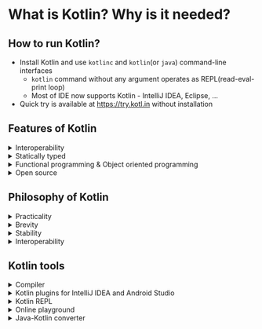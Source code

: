 # What is Kotlin? Why is it needed?

## How to run Kotlin?
- Install Kotlin and use `kotlinc` and `kotlin`(or `java`) command-line interfaces
  - `kotlin` command without any argument operates as REPL(read-eval-print loop)
  - Most of IDE now supports Kotlin - IntelliJ IDEA, Eclipse, ...
- Quick try is available at https://try.kotl.in without installation

## Features of Kotlin
<details>
    <summary>Interoperability</summary>
    Kotlin can be executed wherever environment that Java is executed, e.g. Server, Android and GUI applications. Kotlin can be compiled into not only Java but also Javascript so that it can be executed also on web browsers.
</details>
<details>
    <summary>Statically typed</summary>
    Kotlin is statically typed like Java. So it can detect type errors in compile-time not run-time. And it needs less effort for programmers to specify what type variables are, because most of time Kotlin's compiler can infer types of the variables, i.e. type inference. Statically typed langauges have the following advantages.

    - Performance
    - Reliability
    - Maintainability
    - Better support from tools (e.g. IDEs) 
</details>
<details>
    <summary>Functional programming & Object oriented programming</summary>
    Kotlin has lots of features that supports functional programming such as followings.

    - Functions are first-class, i.e. functions can be passed as a parameter of function calls or a result of function return.
    - Lambda functions
    - Data class that can easily make value object
    - Kotlin standard library provides APIs that supports functional styles for objects and collections
</details>
<details>
    <summary>Open source</summary>
    Kotlin language, compiler, library and tools are open source and can be used free. Kotlin is provided under Apache 2 license. Kotlin is being developed in GitHub.
</details>

## Philosophy of Kotlin
<details>
    <summary>Practicality</summary>
</details>
<details>
    <summary>Brevity</summary>
</details>
<details>
    <summary>Stability</summary>
    Langauge-level support to prevent NullPointerException, ClassCastException.
</details>
<details>
    <summary>Interoperability</summary>
    Java and Kotlin can be used together. Each of them can easily use the other's library and classes. One project can include both Java and Kotlin and it works completely fine.
</details>

## Kotlin tools
<details>
    <summary>Compiler</summary>

    ```bash
    kotlinc <source file or directory> -include-runtime -d <jar name>
    java -jar <jar name>
    ```

    - Kotlin source code(*.kt) -> Kotlin compiler -> *.class -> *.jar
    - Java source code(*.java) -> Java compiler -> *.class -> *.jar
    
    Build system such as Maven, Gradle and Ant can be also used with Kotlin.
</details>
<details>
    <summary>Kotlin plugins for IntelliJ IDEA and Android Studio</summary>
    Kotlin plugins are provided for latest versions of IntelliJ IDEA and Android Studio. 
</details>
<details>
    <summary>Kotlin REPL</summary>
    To use Kotlin REPL, type kotlinc command in terminal without any parameter. Kotlin REPL is also available in IntelliJ IDEA.
</details>
<details>
    <summary>Online playground</summary>
    
    - Try Kotlin online: https://try.kotl.in
    - Kotlin Koans: https://play.kotlinlang.org/koans
</details>
<details>
    <summary>Java-Kotlin converter</summary>
    Java and Kotlin can be easily converted using converter. There is a built-in converter in IntelliJ IDEA(Menu -> Code -> Convert Java File to Kotlin File). Converter is also available in Eclipse and web.
</details>